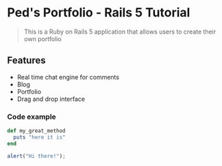 # Ped's Portfolio - Rails 5 Tutorial

> This is a Ruby on Rails 5 application that allows users to create their own portfolio

## Features

- Real time chat engine for comments
- Blog
- Portfolio
- Drag and drop interface

### Code example

```ruby
def my_great_method
  puts "here it is"
end
```

```javascript
alert("Hi there!");
```
